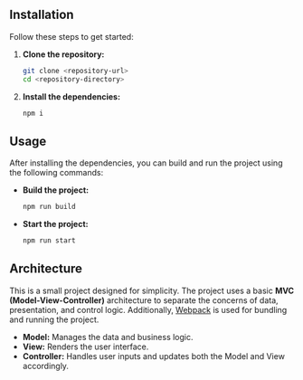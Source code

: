## Installation

Follow these steps to get started:

1. **Clone the repository:**
   ```bash
   git clone <repository-url>
   cd <repository-directory>
   ```
2. **Install the dependencies:**
   ```bash
   npm i
   ```

## Usage

After installing the dependencies, you can build and run the project using the following commands:

- **Build the project:**
  ```bash
  npm run build
  ```
- **Start the project:**
  ```bash
  npm run start
  ```

## Architecture

This is a small project designed for simplicity. The project uses a basic **MVC (Model-View-Controller)** architecture to separate the concerns of data, presentation, and control logic. Additionally, [Webpack](https://webpack.js.org/) is used for bundling and running the project.

- **Model:** Manages the data and business logic.
- **View:** Renders the user interface.
- **Controller:** Handles user inputs and updates both the Model and View accordingly.
